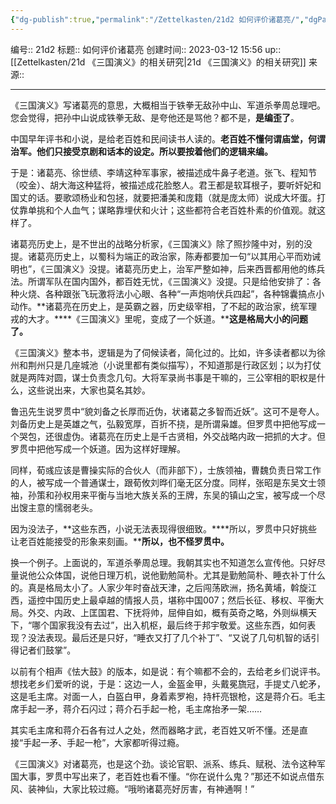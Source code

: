 ```yaml
---
{"dg-publish":true,"permalink":"/Zettelkasten/21d2 如何评价诸葛亮/","dgPassFrontmatter":true}
---
```


编号:: 21d2
标题:: 如何评价诸葛亮
创建时间:: 2023-03-12 15:56
up:: [[Zettelkasten/21d 《三国演义》的相关研究\|21d 《三国演义》的相关研究]]
来源:: 

---

《三国演义》写诸葛亮的意思，大概相当于铁拳无敌孙中山、军道杀拳周总理吧。您会觉得，把孙中山说成铁拳无敌、是夸他还是骂他？都不是，**是编歪了**。

中国早年评书和小说，是给老百姓和民间读书人读的。**老百姓不懂何谓庙堂，何谓治军。他们只接受京剧和话本的设定。所以要按着他们的逻辑来编。**

于是：诸葛亮、徐世绩、李靖这种军事家，被描述成牛鼻子老道。张飞、程知节（咬金）、胡大海这种猛将，被描述成花脸憨人。君王都是软耳根子，要听奸妃和国丈的话。要歌颂杨业和包拯，就要把潘美和庞籍（就是庞太师）说成大坏蛋。打仗靠单挑和个人血气；谋略靠埋伏和火计；这些都符合老百姓朴素的价值观。就这样了。

诸葛亮历史上，是不世出的战略分析家，《三国演义》除了照抄隆中对，别的没提。诸葛亮历史上，以蜀科为端正的政治家，陈寿都要加一句“以其用心平而劝诫明也”，《三国演义》没提。诸葛亮历史上，治军严整如神，后来西晋都用他的练兵法。所谓军队在国内国外，都百姓无忧，《三国演义》没提。只是给他安排了：各种火烧、各种跟张飞玩激将法小心眼、各种“一声炮响伏兵四起”，各种锦囊搞点小动作。**诸葛亮在历史上，是英霸之器，历史级宰相，了不起的政治家，统军理戎的大才。****《三国演义》里呢，变成了一个妖道。****这是格局大小的问题了。**

《三国演义》整本书，逻辑是为了伺候读者，简化过的。比如，许多读者都以为徐州和荆州只是几座城池（小说里都有类似描写），不知道那是行政区划；以为打仗就是两阵对圆，谋士负责念几句。大将军录尚书事是干嘛的，三公宰相的职权是什么，这些说出来，大家也莫名其妙。

鲁迅先生说罗贯中“貌刘备之长厚而近伪，状诸葛之多智而近妖”。这可不是夸人。刘备历史上是英雄之气，弘毅宽厚，百折不挠，是所谓枭雄。但罗贯中把他写成一个哭包，还很虚伪。诸葛亮在历史上是千古贤相，外交战略内政一把抓的大才。但罗贯中把他写成一个妖道。因为这样好理解。

同样，荀彧应该是曹操实际的合伙人（而非部下），士族领袖，曹魏负责日常工作的人，被写成一个普通谋士，跟荀攸刘晔们毫无区分度。同样，张昭是东吴文士领袖，孙策和孙权用来平衡与当地大族关系的王牌，东吴的镇山之宝，被写成一个尽出馊主意的懦弱老头。

因为没法子，**这些东西，小说无法表现得很细致。****所以，罗贯中只好挑些让老百姓能接受的形象来刻画。****所以，也不怪罗贯中。**

换一个例子。上面说的，军道杀拳周总理。我朝其实也不知道怎么宣传他。只好尽量说他公众体国，说他日理万机，说他勤勉简朴。尤其是勤勉简朴、睡衣补丁什么的。真是格局太小了。人家少年时奋战天津，之后闯荡欧洲，扬名黄埔，斡旋江西，遥控中国历史上最卓越的情报人员，堪称中国007；然后长征、移权、平衡大局。外交、内政、上匡国君、下抚将帅，屈伸自如，概有英奇之略，外则纵横天下，“哪个国家我没有去过”，出入机枢，最后终于邦宇敬爱。这些东西，如何表现？没法表现。最后还是只好，“睡衣又打了几个补丁”、“又说了几句机智的话引得记者们鼓掌”。

以前有个相声《怯大鼓》的版本，如是说：有个嘛都不会的，去给老乡们说评书。想找老乡们爱听的说，于是：这边一人，金盔金甲，头戴冕旒冠，手提丈八蛇矛，这是毛主席。对面一人，白盔白甲，身着素罗袍，持杆亮银枪，这是蒋介石。毛主席手起一矛，蒋介石闪过；蒋介石手起一枪，毛主席抬矛一架……

其实毛主席和蒋介石各有过人之处，然而器略才武，老百姓又听不懂。还是直接“手起一矛、手起一枪”，大家都听得过瘾。

《三国演义》对诸葛亮，也是这个劲。谈论官职、派系、练兵、赋税、法令这种军国大事，罗贯中写出来了，老百姓也看不懂。“你在说什么鬼？”那还不如说点借东风、装神仙，大家比较过瘾。“哦哟诸葛亮好厉害，有神通啊！”